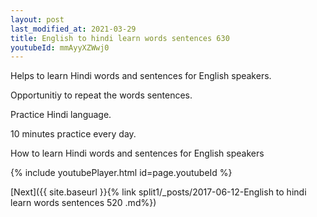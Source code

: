 ```yaml
---
layout: post
last_modified_at: 2021-03-29
title: English to hindi learn words sentences 630 
youtubeId: mmAyyXZWwj0
---
```

 
 
Helps to learn Hindi words and sentences for English speakers.

Opportunitiy to repeat the words sentences. 

Practice Hindi language. 
 
10 minutes practice every day. 
 
How to learn Hindi words and sentences for English speakers 
 
{% include youtubePlayer.html id=page.youtubeId %}
 
 
[Next]({{ site.baseurl }}{% link  split1/_posts/2017-06-12-English to hindi learn words sentences 520 .md%})
 
